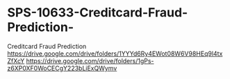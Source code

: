 # SPS-10633-Creditcard-Fraud-Prediction-
Creditcard Fraud Prediction 
https://drive.google.com/drive/folders/1YYYd6Ry4EWot08W6V98HEq9l4txZfXcY
https://drive.google.com/drive/folders/1gPs-z6XP0XF0WoCECgY223bLiExQWymv

